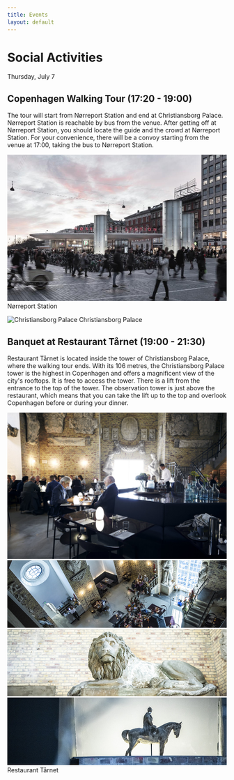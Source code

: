 ```yaml
---
title: Events
layout: default
---
```


# Social Activities

Thursday, July 7

## Copenhagen Walking Tour (17:20 - 19:00)

The tour will start from Nørreport Station and end at Christiansborg Palace. Nørreport Station is reachable by bus from the venue. After getting off at Nørreport Station, you should locate the guide and the crowd at Nørreport Station. For your convenience, there will be a convoy starting from the venue at 17:00, taking the bus to Nørreport Station.

![Nørreport Station](./assets/images/norreport.png)
Nørreport Station

![Christiansborg Palace](./assets/images/christiansborg.png)
Christiansborg Palace

## Banquet at Restaurant Tårnet (19:00 - 21:30)

Restaurant Tårnet is located inside the tower of Christiansborg Palace, where the walking tour ends. With its 106 metres, the Christiansborg Palace tower is the highest in Copenhagen and offers a magnificent view of the city's rooftops. It is free to access the tower. There is a lift from the entrance to the top of the tower. The observation tower is just above the restaurant, which means that you can take the lift up to the top and overlook Copenhagen before or during your dinner.

![Tårnet](./assets/images/tarnet1.jpg)
![Tårnet](./assets/images/tarnet2.png)
![Tårnet](./assets/images/tarnet3.png)
![Tårnet](./assets/images/tarnet4.png)
Restaurant Tårnet
